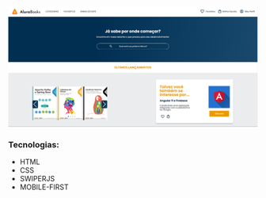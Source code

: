 <img src="/assets/img-readme.png" alt="foto printada do site">

### Tecnologias:

-  HTML
-  CSS
-  SWIPERJS
-  MOBILE-FIRST
